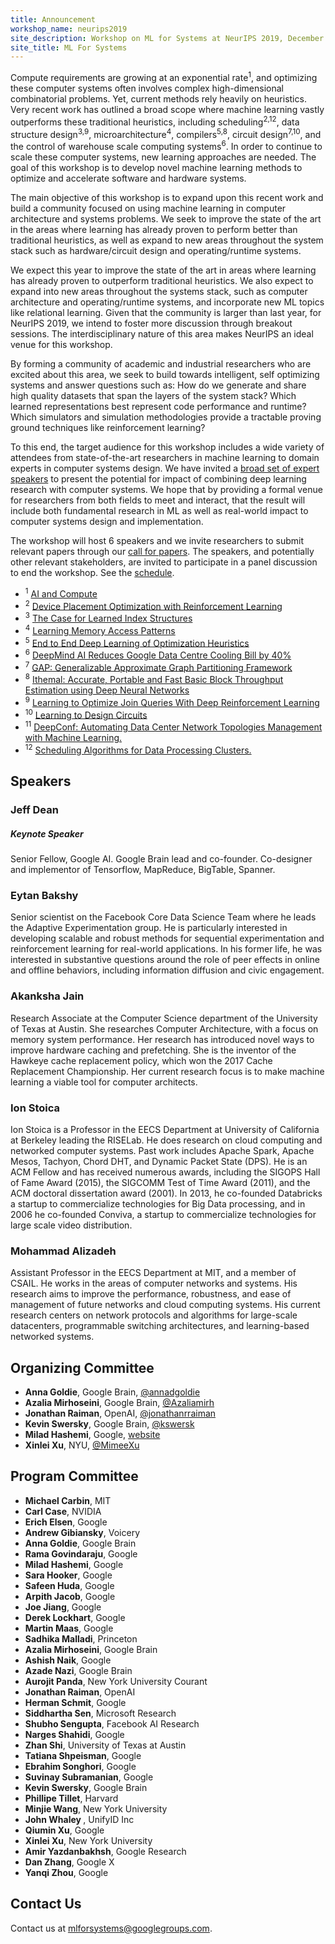 ```yaml
---
title: Announcement
workshop_name: neurips2019
site_description: Workshop on ML for Systems at NeurIPS 2019, December 14th, 9AM-6PM Vancouver Convention Centre, West Level 2 202-204
site_title: ML For Systems
---
```


<div class="inner clearfix">
	<section class="main-content overview_section">
		<p>
			Compute requirements are growing at an exponential rate<sup>1</sup>, and optimizing these computer systems often involves complex high-dimensional combinatorial problems. Yet, current methods rely heavily on heuristics. Very recent work has outlined a broad scope where machine learning vastly outperforms these traditional heuristics, including scheduling<sup>2,12</sup>, data structure design<sup>3,9</sup>, microarchitecture<sup>4</sup>, compilers<sup>5,8</sup>, circuit design<sup>7,10</sup>, and the control of warehouse scale computing systems<sup>6</sup>. In order to continue to scale these computer systems, new learning approaches are needed. The goal of this workshop is to develop novel machine learning methods to optimize and accelerate software and hardware systems.
		</p>
  	<p>
    		The main objective of this workshop is to expand upon this recent work and build a community focused on using machine learning in computer architecture and systems problems. We seek to improve the state of the art in the areas where learning has already proven to perform better than traditional heuristics, as well as expand to new areas throughout the system stack such as hardware/circuit design and operating/runtime systems.
  	</p>
  	<p>
  		We expect this year to improve the state of the art in areas where learning has already proven to outperform traditional heuristics. We also expect to expand into new areas throughout the systems stack, such as computer architecture and operating/runtime systems, and incorporate new ML topics like relational learning. Given that the community is larger than last year, for NeurIPS 2019, we intend to foster more discussion through breakout sessions. The interdisciplinary nature of this area makes NeurIPS an ideal venue for this workshop.
  	</p>
		<p>
			By forming a community of academic and industrial researchers who are excited about this area, we seek to build towards intelligent, self optimizing systems and answer questions such as: How do we generate and share high quality datasets that span the layers of the system stack? Which learned representations best represent code performance and runtime? Which simulators and simulation methodologies provide a tractable proving ground techniques like reinforcement learning?
		</p>
		<p>
			To this end, the target audience for this workshop includes a wide variety of attendees from state-of-the-art researchers in machine learning to domain experts in computer systems design. We have invited a <a href="#speakers">broad set of expert speakers</a> to present the potential for impact of combining deep learning research with computer systems. We hope that by providing a formal venue for researchers from both fields to meet and interact, that the result will include both fundamental research in ML as well as real-world impact to computer systems design and implementation.
		</p>
		<p>
			The workshop will host 6 speakers and we invite researchers to submit relevant papers through our <a href="/neurips2019/call_for_papers.html">call for papers</a>. The speakers, and potentially other relevant stakeholders, are invited to participate in a panel discussion to end the workshop. See the <a href="/neurips2019/schedule.html">schedule</a>.
		</p>
		<ul class="footnotes">
      <li><sup>1</sup> <a href="https://openai.com/blog/ai-and-compute/">AI and Compute</a></li>
      <li><sup>2</sup> <a href="https://arxiv.org/pdf/1706.04972.pdf">Device Placement Optimization with Reinforcement Learning</a></li>
      <li><sup>3</sup> <a href="https://arxiv.org/abs/1712.01208">The Case for Learned Index Structures</a></li>
      <li><sup>4</sup> <a href="https://arxiv.org/pdf/1803.02329.pdf">Learning Memory Access Patterns</a></li>
      <li><sup>5</sup> <a href="https://ieeexplore.ieee.org/document/8091247/?reload=true">End to End Deep Learning of Optimization Heuristics</a></li>
      <li><sup>6</sup> <a href="https://deepmind.com/blog/deepmind-ai-reduces-google-data-centre-cooling-bill-40/">DeepMind AI Reduces Google Data Centre Cooling Bill by 40%</a></li>
      <li><sup>7</sup> <a href="https://arxiv.org/pdf/1903.00614.pdf">GAP: Generalizable Approximate Graph Partitioning Framework</a></li>
      <li><sup>8</sup> <a href="https://arxiv.org/abs/1808.07412">Ithemal: Accurate, Portable and Fast Basic Block Throughput Estimation using Deep Neural Networks</a></li>
      <li><sup>9</sup> <a href="https://arxiv.org/abs/1808.03196">Learning to Optimize Join Queries With Deep Reinforcement Learning</a></li>
      <li><sup>10</sup> <a href="https://arxiv.org/abs/1812.02734">Learning to Design Circuits</a></li>
      <li><sup>11</sup> <a href="https://arxiv.org/abs/1712.03890">DeepConf: Automating Data Center Network Topologies Management with Machine Learning.</a></li>
      <li><sup>12</sup> <a href="https://arxiv.org/abs/1810.01963">Scheduling Algorithms for Data Processing Clusters.</a></li>
    </ul>
	</section>
</div>
<div class="speaker_section">
	<div class="inner clearfix">
		<section class="main-content">
			<h2 id="speakers">Speakers</h2>
			<div class="speaker-bio">
				<div class="img-holder" style="background-image: url(/assets/images/speakers/jeff_dean.jpg)"></div>
				<div>
					<h3>Jeff Dean</h3>
					<h5 class="keynote-speaker">Keynote Speaker</h5>
					<p>
					    Senior Fellow, Google AI. Google Brain lead and co-founder. Co-designer and implementor of Tensorflow, MapReduce, BigTable, Spanner.
					</p>
				</div>
			</div>
			<div class="speaker-bio">
				<div class="img-holder" style="background-image: url(/assets/images/speakers/eytan_bakshy.jpg)"></div>
				<div>
					<h3>Eytan Bakshy</h3>
					<p>
					    Senior scientist on the Facebook Core Data Science Team where he leads the Adaptive Experimentation group. He is particularly interested in developing scalable and robust methods for sequential experimentation and reinforcement learning for real-world applications. In his former life, he was interested in substantive questions around the role of peer effects in online and offline behaviors, including information diffusion and civic engagement.
					</p>
				</div>
			</div>
			<div class="speaker-bio">
				<div class="img-holder" style="background-image: url(/assets/images/speakers/akanksha_jain.jpg)"></div>
				<div>
					<h3>Akanksha Jain</h3>
					<p>
					    Research Associate at the Computer Science department of the University of Texas at Austin. She researches Computer Architecture, with a focus on memory system performance. Her research has introduced novel ways to improve hardware caching and prefetching. She is the inventor of the Hawkeye cache replacement policy, which won the 2017 Cache Replacement Championship. Her current research focus is to make machine learning a viable tool for computer architects.
					</p>
				</div>
			</div>
			<div class="speaker-bio">
				<div class="img-holder" style="background-image: url(/assets/images/speakers/ion_stoica.jpg)"></div>
				<div>
					<h3>Ion Stoica</h3>
					<p>
					    Ion Stoica is a Professor in the EECS Department at University of California at Berkeley leading the RISELab. He does research on cloud computing and networked computer systems. Past work includes Apache Spark, Apache Mesos, Tachyon, Chord DHT, and Dynamic Packet State (DPS). He is an ACM Fellow and has received numerous awards, including the SIGOPS Hall of Fame Award (2015), the SIGCOMM Test of Time Award (2011), and the ACM doctoral dissertation award (2001). In 2013, he co-founded Databricks a startup to commercialize technologies for Big Data processing, and in 2006 he co-founded Conviva, a startup to commercialize technologies for large scale video distribution.
					</p>
				</div>
			</div>
			<div class="speaker-bio">
				<div class="img-holder" style="background-image: url(/assets/images/speakers/mohammad_alizadeh.jpg)"></div>
				<div>
					<h3>Mohammad Alizadeh</h3>
					<p>
					    Assistant Professor in the EECS Department at MIT, and a member of CSAIL. He works in the areas of computer networks and systems. His research aims to improve the performance, robustness, and ease of management of future networks and cloud computing systems. His current research centers on network protocols and algorithms for large-scale datacenters, programmable switching architectures, and learning-based networked systems.
					</p>
				</div>
			</div>
			<!-- 
			<div class="speaker-bio">
				<div class="img-holder" style="background-image: url(/assets/images/speakers/vivienne_sze.jpg)"></div>
				<div>
					<h3>Vivienne Sze</h3>
					<p>
						Vivienne Sze is an Associate Professor in the Electrical Engineering and Computer Science Department at MIT. Her research interests include energy-efficient algorithms and architectures for portable multimedia applications. From September 2010 to July 2013, she was a Member of Technical Staff in the Systems and Applications R&D Center at Texas Instruments (TI), Dallas, TX, where she designed low-power algorithms and architectures for video coding. She also represented TI in the JCT-VC committee of ITU-T and ISO/IEC standards body during the development of High Efficiency Video Coding (HEVC), which received a Primetime Engineering Emmy Award. Within the committee, she was the primary coordinator of the core experiment on coefficient scanning and coding. She co-edited a book entitled High Efficiency Video Coding (HEVC) - Algorithms and Architecture (Springer, 2014).
					</p>
					<p>
						She is a recipient of the 2018 Facebook Faculty Award, the 2018 & 2017 Qualcomm Faculty Award, the 2018 & 2016 Google Faculty Research Award, the 2016 AFOSR Young Investigator Research Program (YIP) Award, the 2016 3M Non-Tenured Faculty Award, the 2014 DARPA Young Faculty Award, the 2007 DAC/ISSCC Student Design Contest Award, and a co-recipient of the 2018 Symposium on VLSI Circuits Best Student Paper Award, the 2017 CICC Outstanding Invited Paper Award, the 2016 IEEE Micro Top Picks Award and the 2008 A-SSCC Outstanding Design Award.
					</p>
				</div>
			</div><div class="speaker-bio">
				<div class="img-holder" style="background-image: url(/assets/images/speakers/oriol_vinyals.jpg)"></div>
				<div>
					<h3>Oriol Vinyals</h3>
					<p>
					    Oriol Vinyals is a Research Scientist at Google DeepMind, working in Deep Learning. Prior to joining DeepMind, Oriol was part of the Google Brain team. He holds a Ph.D. in EECS from University of California, Berkeley and is a recipient of the 2016 MIT TR35 innovator award. His research has been featured multiple times at the New York Times, BBC, etc., and his articles have been cited over 17000 times. His academic involvement includes program chair for the International Conference on Learning Representations (ICLR) of 2017, and 2018. He has also been an area chair for many editions of the NeurIPS and ICML conferences. At DeepMind he continues working on his areas of interest, which include artificial intelligence, with particular emphasis on machine learning, deep learning and reinforcement learning.
					</p>
				</div>
			</div>
		-->
		</section>
	</div>
</div>
<div class="organizers-section">
	<div class="inner clearfix">
		<section class="main-content">
			<h2>Organizing Committee</h2>
			<ul>
				<li><b>Anna Goldie</b>, Google Brain, <a href="https://twitter.com/annadgoldie">@annadgoldie</a></li>
				<li><b>Azalia Mirhoseini</b>, Google Brain, <a href="https://twitter.com/Azaliamirh">@Azaliamirh</a></li>
				<li><b>Jonathan Raiman</b>, OpenAI, <a href="https://twitter.com/jonathanrraiman">@jonathanrraiman</a></li>
				<li><b>Kevin Swersky</b>, Google Brain, <a href="https://twitter.com/kswersk">@kswersk</a></li>
				<li><b>Milad Hashemi</b>, Google, <a href="https://hps.ece.utexas.edu/people/miladh/">website</a></li>
				<li><b>Xinlei Xu</b>, NYU, <a href="https://twitter.com/MimeeXu">@MimeeXu</a></li>
			</ul>
			<h2>Program Committee</h2>
			<ul>
				<li><b>Michael Carbin</b>, MIT</li>
				<li><b>Carl Case</b>, NVIDIA</li>
				<li><b>Erich Elsen</b>, Google</li>
				<li><b>Andrew Gibiansky</b>, Voicery</li>
				<li><b>Anna Goldie</b>, Google Brain</li>
				<li><b>Rama Govindaraju</b>, Google</li>
				<li><b>Milad Hashemi</b>, Google</li>
				<li><b>Sara Hooker</b>, Google</li>
				<li><b>Safeen Huda</b>, Google</li>
				<li><b>Arpith Jacob</b>, Google</li>
				<li><b>Joe Jiang</b>, Google</li>
				<li><b>Derek Lockhart</b>, Google</li>
				<li><b>Martin Maas</b>, Google</li>
				<li><b>Sadhika Malladi</b>, Princeton</li>
				<li><b>Azalia Mirhoseini</b>, Google Brain</li>
				<li><b>Ashish Naik</b>, Google</li>
				<li><b>Azade Nazi</b>, Google Brain</li>
				<li><b>Aurojit Panda</b>, New York University Courant</li>
				<li><b>Jonathan Raiman</b>, OpenAI</li>
				<li><b>Herman Schmit</b>, Google</li>
				<li><b>Siddhartha Sen</b>, Microsoft Research</li>
				<li><b>Shubho Sengupta</b>, Facebook AI Research</li>
				<li><b>Narges Shahidi</b>, Google</li>
				<li><b>Zhan Shi</b>, University of Texas at Austin</li>
				<li><b>Tatiana Shpeisman</b>, Google</li>
				<li><b>Ebrahim Songhori</b>, Google</li>
				<li><b>Suvinay Subramanian</b>, Google</li>
				<li><b>Kevin Swersky</b>, Google Brain</li>
				<li><b>Phillipe Tillet</b>, Harvard</li>
				<li><b>Minjie Wang</b>, New York University</li>
				<li><b>John Whaley </b>, UnifyID Inc</li>
				<li><b>Qiumin Xu</b>, Google</li>
				<li><b>Xinlei Xu</b>, New York University</li>
				<li><b>Amir Yazdanbakhsh</b>, Google Research</li>
				<li><b>Dan Zhang</b>, Google X</li>
				<li><b>Yanqi Zhou</b>, Google</li>
			</ul>
			<h2>Contact Us</h2>
			<p>
				Contact us at <a href="mailto:mlforsystems@googlegroups.com">mlforsystems@googlegroups.com</a>.
			</p>
		</section>
</div>
